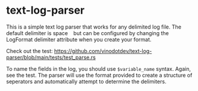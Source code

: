 # text-log-parser
This is a simple text log parser that works for any delimited log file.
The default delimiter is space ` ` but can be configured by changing the LogFormat delimiter attribute when you create your format.

Check out the test: https://github.com/vinodotdev/text-log-parser/blob/main/tests/test_parse.rs

To name the fields in the log, you should use `$variable_name` syntax.  Again, see the test.  The parser will use the format provided to create a structure of seperators and automatically attempt to determine the delimiters.

